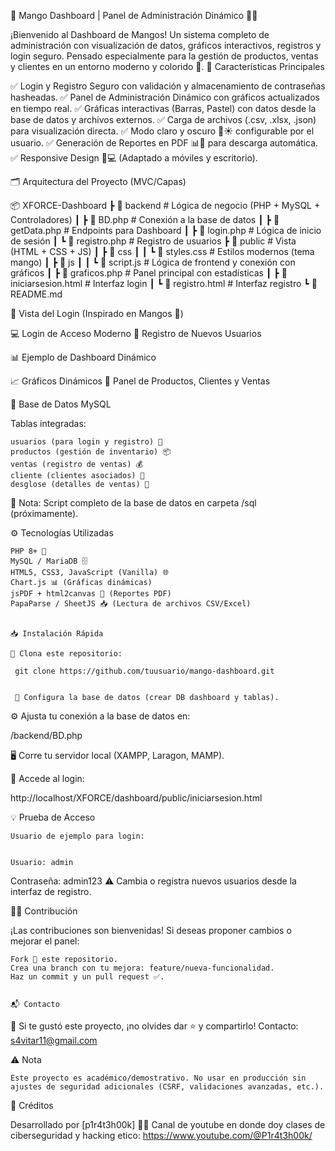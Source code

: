 🥭 Mango Dashboard | Panel de Administración Dinámico 🧡💛

¡Bienvenido al Dashboard de Mangos! Un sistema completo de administración con visualización de datos, gráficos interactivos, registros y login seguro. Pensado especialmente para la gestión de productos, ventas y clientes en un entorno moderno y colorido 🌈.
🚀 Características Principales

✅ Login y Registro Seguro con validación y almacenamiento de contraseñas hasheadas.
✅ Panel de Administración Dinámico con gráficos actualizados en tiempo real.
✅ Gráficas interactivas (Barras, Pastel) con datos desde la base de datos y archivos externos.
✅ Carga de archivos (.csv, .xlsx, .json) para visualización directa.
✅ Modo claro y oscuro 🌙☀️ configurable por el usuario.
✅ Generación de Reportes en PDF 📊📝 para descarga automática.
✅ Responsive Design 📱💻 (Adaptado a móviles y escritorio).


🗂️ Arquitectura del Proyecto (MVC/Capas)

📦 XFORCE-Dashboard
 ┣ 📂 backend      # Lógica de negocio (PHP + MySQL + Controladores)
 ┃ ┣ 📜 BD.php     # Conexión a la base de datos
 ┃ ┣ 📜 getData.php # Endpoints para Dashboard
 ┃ ┣ 📜 login.php  # Lógica de inicio de sesión
 ┃ ┗ 📜 registro.php # Registro de usuarios
 ┣ 📂 public       # Vista (HTML + CSS + JS)
 ┃ ┣ 📂 css
 ┃ ┃ ┗ 📜 styles.css  # Estilos modernos (tema mango)
 ┃ ┣ 📂 js
 ┃ ┃ ┗ 📜 script.js  # Lógica de frontend y conexión con gráficos
 ┃ ┣ 📜 graficos.php # Panel principal con estadísticas
 ┃ ┣ 📜 iniciarsesion.html # Interfaz login
 ┃ ┗ 📜 registro.html # Interfaz registro
 ┗ 📜 README.md


🎨 Vista del Login (Inspirado en Mangos 🥭)

💻 Login de Acceso Moderno       📝 Registro de Nuevos Usuarios

📊 Ejemplo de Dashboard Dinámico

📈 Gráficos Dinámicos            🛒 Panel de Productos, Clientes y Ventas



💾 Base de Datos MySQL

Tablas integradas:

    usuarios (para login y registro) 🔐
    productos (gestión de inventario) 📦
    ventas (registro de ventas) 💰
    cliente (clientes asociados) 👥
    desglose (detalles de ventas) 🧾

🎯 Nota: Script completo de la base de datos en carpeta /sql (próximamente).


⚙️ Tecnologías Utilizadas

    PHP 8+ 🐘
    MySQL / MariaDB 🗄️
    HTML5, CSS3, JavaScript (Vanilla) 🌐
    Chart.js 📊 (Gráficas dinámicas)
    jsPDF + html2canvas 📝 (Reportes PDF)
    PapaParse / SheetJS 📥 (Lectura de archivos CSV/Excel)


    📥 Instalación Rápida

    🚀 Clona este repositorio:

     git clone https://github.com/tuusuario/mango-dashboard.git


     🔧 Configura la base de datos (crear DB dashboard y tablas).

⚙️ Ajusta tu conexión a la base de datos en:


/backend/BD.php


🖥️ Corre tu servidor local (XAMPP, Laragon, MAMP).

🎉 Accede al login:

http://localhost/XFORCE/dashboard/public/iniciarsesion.html


💡 Prueba de Acceso

    Usuario de ejemplo para login:


    Usuario: admin
Contraseña: admin123
⚠️ Cambia o registra nuevos usuarios desde la interfaz de registro.

🧑‍💻 Contribución

¡Las contribuciones son bienvenidas!
Si deseas proponer cambios o mejorar el panel:

    Fork 🍴 este repositorio.
    Crea una branch con tu mejora: feature/nueva-funcionalidad.
    Haz un commit y un pull request ✅.


    📬 Contacto

💌 Si te gustó este proyecto, ¡no olvides dar ⭐ y compartirlo!
Contacto: s4vitar11@gmail.com

⚠️ Nota

    Este proyecto es académico/demostrativo. No usar en producción sin ajustes de seguridad adicionales (CSRF, validaciones avanzadas, etc.).

🌟 Créditos

Desarrollado por [p1r4t3h00k] 🥭🧡
Canal de youtube en donde doy clases de ciberseguridad y hacking etico: https://www.youtube.com/@P1r4t3h00k/
